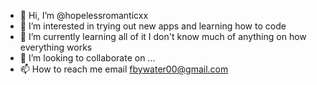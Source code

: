 - 👋 Hi, I’m @hopelessromanticxx
- 👀 I’m interested in trying out new apps and learning how to code 
- 🌱 I’m currently learning all of it I don't know much of anything on how everything works
- 💞️ I’m looking to collaborate on ...
- 📫 How to reach me email fbywater00@gmail.com

<!---
hopelessromanticxx/hopelessromanticxx is a ✨ special ✨ repository because its `README.md` (this file) appears on your GitHub profile.
You can click the Preview link to take a look at your changes.
--->
